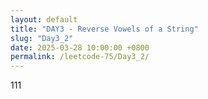 ```yaml
---
layout: default
title: "DAY3 - Reverse Vowels of a String"
slug: "Day3_2"
date: 2025-03-28 10:00:00 +0800
permalink: /leetcode-75/Day3_2/
---
```


111